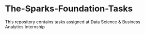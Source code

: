 # The-Sparks-Foundation-Tasks
This repository contains tasks assigned at Data Science &amp; Business Analytics Internship
